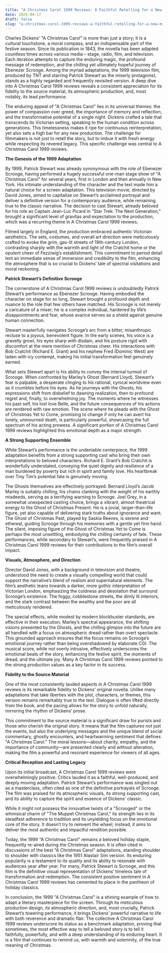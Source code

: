 ```yaml
---
title: "A Christmas Carol 1999 Reviews: A Faithful Retelling for a New Millennium"
date: 2025-04-17
draft: false
slug: "a-christmas-carol-1999-reviews-a-faithful-retelling-for-a-new-millennium" 
---
```


Charles Dickens’ "A Christmas Carol" is more than just a story; it is a cultural touchstone, a moral compass, and an indispensable part of the festive season. Since its publication in 1843, the novella has been adapted countless times across various media – stage, radio, film, and television. Each iteration attempts to capture the enduring magic, the profound message of redemption, and the chilling yet ultimately hopeful journey of Ebenezer Scrooge. Among the myriad adaptations, the 1999 television film, produced by TNT and starring Patrick Stewart as the miserly protagonist, stands as a highly regarded and frequently revisited version. A deep dive into A Christmas Carol 1999 reviews reveals a consistent appreciation for its fidelity to the source material, its atmospheric production, and, most notably, its lead performance.

The enduring appeal of "A Christmas Carol" lies in its universal themes: the power of compassion over greed, the importance of memory and reflection, and the transformative potential of a single night. Dickens crafted a tale that transcends its Victorian setting, speaking to the human condition across generations. This timelessness makes it ripe for continuous reinterpretation, yet also sets a high bar for any new production. The challenge for filmmakers is not just to retell the story, but to imbue it with fresh energy while respecting its revered legacy. This specific challenge was central to A Christmas Carol 1999 reviews.

**The Genesis of the 1999 Adaptation**

By 1999, Patrick Stewart was already synonymous with the role of Ebenezer Scrooge, having performed a hugely successful one-man stage show of "A Christmas Carol" for several years, first in London and then annually in New York. His intimate understanding of the character and the text made him a natural choice for a screen adaptation. This television movie, directed by David Jones, aimed to capitalize on Stewart’s acclaimed portrayal and deliver a definitive version for a contemporary audience, while remaining true to the classic narrative. The decision to cast Stewart, already beloved for his role as Captain Jean-Luc Picard in "Star Trek: The Next Generation," brought a significant level of gravitas and expectation to the production, which was a recurring theme in A Christmas Carol 1999 reviews.

Filmed largely in England, the production embraced authentic Victorian aesthetics. The sets, costumes, and overall art direction were meticulously crafted to evoke the grim, gas-lit streets of 19th-century London, contrasting sharply with the warmth and light of the Cratchit home or the opulent cheer of Fezziwig’s establishment. This commitment to period detail lent an immediate sense of immersion and credibility to the film, enhancing the atmosphere that is so crucial to Dickens’ tale of spectral visitations and moral reckoning.

**Patrick Stewart’s Definitive Scrooge**

The cornerstone of A Christmas Carol 1999 reviews is undoubtedly Patrick Stewart’s performance as Ebenezer Scrooge. Having embodied the character on stage for so long, Stewart brought a profound depth and nuance to the role that few others have matched. His Scrooge is not merely a caricature of a miser; he is a complex individual, hardened by life’s disappointments and fear, whose avarice serves as a shield against genuine human connection.

Stewart masterfully navigates Scrooge’s arc from a bitter, misanthropic recluse to a joyous, benevolent figure. In the early scenes, his voice is a gravelly growl, his eyes sharp with disdain, and his posture rigid with discomfort at the mere mention of Christmas cheer. His interactions with Bob Cratchit (Richard E. Grant) and his nephew Fred (Dominic West) are laden with icy contempt, making his initial transformation feel genuinely earned.

What sets Stewart apart is his ability to convey the internal turmoil of Scrooge. When confronted by Marley’s Ghost (Bernard Lloyd), Stewart’s fear is palpable, a desperate clinging to his rational, cynical worldview even as it crumbles before his eyes. As he journeys with the Ghosts, his expressions shift from disbelief to dawning realization, then to profound regret and, finally, to overwhelming joy. The moments where he witnesses his past self, his lost love Belle, and the future consequences of his actions are rendered with raw emotion. The scene where he pleads with the Ghost of Christmas Yet to Come, promising to change if only he can avert his lonely, unmourned death, is particularly powerful, showcasing the full spectrum of his acting prowess. A significant portion of A Christmas Carol 1999 reviews highlighted this emotional depth as a major strength.

**A Strong Supporting Ensemble**

While Stewart’s performance is the undeniable centerpiece, the 1999 adaptation benefits from a strong supporting cast who bring their own interpretations to beloved characters. Richard E. Grant’s Bob Cratchit is wonderfully understated, conveying the quiet dignity and resilience of a man burdened by poverty but rich in spirit and family love. His heartbreak over Tiny Tim’s potential fate is genuinely moving.

The Ghosts themselves are effectively portrayed. Bernard Lloyd’s Jacob Marley is suitably chilling, his chains clanking with the weight of his earthly misdeeds, serving as a terrifying warning to Scrooge. Joel Grey, in a somewhat unexpected casting choice, brings a vibrant, almost theatrical energy to the Ghost of Christmas Present. He is a jovial, larger-than-life figure, yet also capable of delivering stark truths about ignorance and want. The Ghost of Christmas Past, played by Saskia Reeves, is serene and ethereal, guiding Scrooge through his memories with a gentle yet firm hand. The silent, imposing figure of the Ghost of Christmas Yet to Come is perhaps the most unsettling, embodying the chilling certainty of fate. These performances, while secondary to Stewart’s, were frequently praised in A Christmas Carol 1999 reviews for their contributions to the film’s overall impact.

**Visuals, Atmosphere, and Direction**

Director David Jones, with a background in television and theatre, understood the need to create a visually compelling world that could support the narrative’s blend of realism and supernatural elements. The film’s aesthetic leans towards a darker, more gothic interpretation of Victorian London, emphasizing the coldness and desolation that surround Scrooge’s existence. The foggy, cobblestone streets, the dimly lit interiors, and the stark contrast between the wealthy and the poor are all meticulously rendered.

The special effects, while modest by modern blockbuster standards, are effective in their execution. Marley’s spectral appearance, the shifting visions presented by the Ghosts, and the chilling glimpse into the future are all handled with a focus on atmospheric dread rather than overt spectacle. This grounded approach ensures that the focus remains on Scrooge’s emotional journey rather than being overshadowed by elaborate CGI. The musical score, while not overly intrusive, effectively underscores the emotional beats of the story, enhancing the festive spirit, the moments of dread, and the ultimate joy. Many A Christmas Carol 1999 reviews pointed to the strong production values as a key factor in its success.

**Fidelity to the Source Material**

One of the most consistently lauded aspects in A Christmas Carol 1999 reviews is its remarkable fidelity to Dickens’ original novella. Unlike many adaptations that take liberties with the plot, characters, or themes, this version remains remarkably true to the text. Dialogue is often lifted directly from the book, and the pacing allows for the story to unfold naturally, mirroring the rhythm of Dickens’ prose.

This commitment to the source material is a significant draw for purists and those who cherish the original story. It means that the film captures not just the events, but also the underlying messages and the unique blend of social commentary, ghostly encounters, and heartwarming sentiment that defines "A Christmas Carol." The moral lessons—about charity, empathy, and the importance of community—are presented clearly and without alteration, making the film a powerful and resonant experience for viewers of all ages.

**Critical Reception and Lasting Legacy**

Upon its initial broadcast, A Christmas Carol 1999 reviews were overwhelmingly positive. Critics lauded it as a faithful, well-produced, and deeply moving adaptation. Patrick Stewart’s performance was singled out as a masterclass, often cited as one of the definitive portrayals of Scrooge. The film was praised for its atmospheric visuals, its strong supporting cast, and its ability to capture the spirit and essence of Dickens’ classic.

While it might not possess the innovative twists of a "Scrooged" or the whimsical charm of "The Muppet Christmas Carol," its strength lies in its steadfast adherence to tradition and its unyielding focus on the emotional core of the story. It doesn’t try to reinvent the wheel; instead, it aims to deliver the most authentic and impactful rendition possible.

Today, the 1999 "A Christmas Carol" remains a beloved holiday staple, frequently re-aired during the Christmas season. It is often cited in discussions of the best "A Christmas Carol" adaptations, standing shoulder to shoulder with classics like the 1951 Alastair Sim version. Its enduring popularity is a testament to its quality and its ability to resonate with audiences year after year. For many, Patrick Stewart *is* Scrooge, and this film is the definitive visual representation of Dickens’ timeless tale of transformation and redemption. The consistent positive sentiment in A Christmas Carol 1999 reviews has cemented its place in the pantheon of holiday classics.

In conclusion, the 1999 "A Christmas Carol" is a shining example of how to adapt a literary masterpiece for the screen. Through its meticulous production design, its atmospheric direction, and, most crucially, Patrick Stewart’s towering performance, it brings Dickens’ powerful narrative to life with both reverence and dramatic flair. The collective A Christmas Carol 1999 reviews underscore its status as a benchmark adaptation, proving that sometimes, the most effective way to tell a beloved story is to tell it faithfully, powerfully, and with a deep understanding of its enduring heart. It is a film that continues to remind us, with warmth and solemnity, of the true meaning of Christmas.